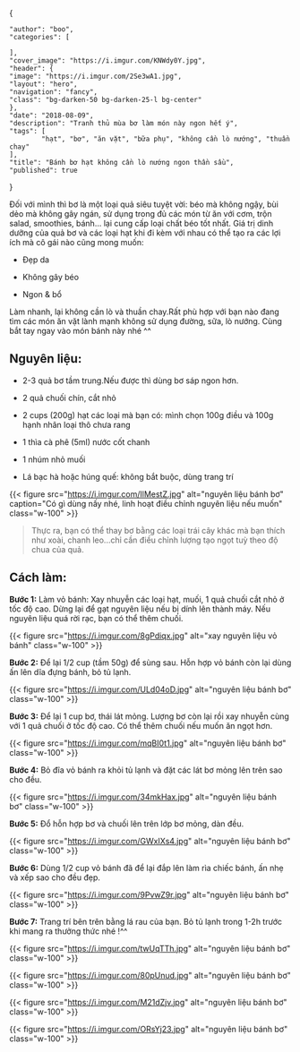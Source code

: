 
{
 
    "author": "boo",
    "categories": [

    ],
    "cover_image": "https://i.imgur.com/KNWdy0Y.jpg",
    "header": {
    "image": "https://i.imgur.com/2Se3wA1.jpg",
    "layout": "hero",
    "navigation": "fancy",
    "class": "bg-darken-50 bg-darken-25-l bg-center"
    },
    "date": "2018-08-09",
    "description": "Tranh thủ mùa bơ làm món này ngon hết ý",
    "tags": [
            "hạt", "bơ", "ăn vặt", "bữa phụ", "không cần lò nướng", "thuần chay"
    ],
    "title": "Bánh bơ hạt không cần lò nướng ngon thần sầu",
    "published": true
}

Đối với mình thì bơ là một loại quả siêu tuyệt vời: béo mà không ngậy, bùi dẻo mà không gây ngán, sử dụng trong đủ các món từ ăn với cơm, trộn salad, smoothies, bánh... lại cung cấp loại chất béo tốt nhất. Giá trị dinh dưỡng của quả bơ và các loại hạt khi đi kèm với nhau có thể tạo ra các lợi ích mà cô gái nào cũng mong muốn:

- Đẹp da

- Không gây béo

- Ngon & bổ 

Làm nhanh, lại không cần lò và thuần chay.Rất phù hợp với bạn nào đang tìm các món ăn vặt lành mạnh không sử dụng đường, sữa, lò nướng. Cùng bắt tay ngay vào món bánh này nhé ^^

## Nguyên liệu:

- 2-3 quả bơ tầm trung.Nếu được thì dùng bơ sáp ngon hơn.

- 2 quả chuối chín, cắt nhỏ

- 2 cups (200g) hạt các loại mà bạn có: mình chọn 100g điều và 100g hạnh nhân loại thô chưa rang

- 1 thìa cà phê (5ml) nước cốt chanh

- 1 nhúm nhỏ muối

- Lá bạc hà hoặc húng quế: không bắt buộc, dùng trang trí 

{{< figure src="https://i.imgur.com/IlMestZ.jpg" alt="nguyên liệu bánh bơ" caption="Có gì dùng nấy nhé, linh hoạt điều chỉnh nguyên liệu nếu muốn" class="w-100" >}}

> Thực ra, bạn có thể thay bơ bằng các loại trái cây khác mà bạn thích như xoài, chanh leo...chỉ cần điều chỉnh lượng tạo ngọt tuỳ theo độ chua của quả.

## Cách làm: 

**Bước 1:** Làm vỏ bánh: Xay nhuyễn các loại hạt, muối, 1 quả chuối cắt nhỏ ở tốc độ cao. Dừng lại để gạt nguyên liệu nếu bị dính lên thành máy. Nếu nguyên liệu quá rời rạc, bạn có thể thêm chuối.

{{< figure src="https://i.imgur.com/8gPdiqx.jpg" alt="xay nguyên liệu vỏ bánh" class="w-100" >}}

**Bước 2:** Để lại 1/2 cup (tầm 50g) để sùng sau. Hỗn hợp vỏ bánh còn lại dùng ấn lên dĩa đựng bánh, bỏ tủ lạnh.

{{< figure src="https://i.imgur.com/ULd04oD.jpg" alt="nguyên liệu bánh bơ" class="w-100" >}}

**Bước 3:** Để lại 1 cup bơ, thái lát mỏng. Lượng bơ còn lại rồi xay nhuyễn cùng với 1 quả chuối ở tốc độ cao. Có thể thêm chuối nếu muốn ăn ngọt hơn.

{{< figure src="https://i.imgur.com/mqBI0t1.jpg" alt="nguyên liệu bánh bơ" class="w-100" >}}

**Bước 4:** Bỏ đĩa vỏ bánh ra khỏi tủ lạnh và đặt các lát bơ mỏng lên trên sao cho đều.

{{< figure src="https://i.imgur.com/34mkHax.jpg" alt="nguyên liệu bánh bơ" class="w-100" >}}

**Bước 5:** Đổ hỗn hợp bơ và chuối lên trên lớp bơ mỏng, dàn đều. 

{{< figure src="https://i.imgur.com/GWxIXs4.jpg" alt="nguyên liệu bánh bơ" class="w-100" >}}

**Bước 6:** Dùng 1/2 cup vỏ bánh đã để lại đắp lên làm rìa chiếc bánh, ấn nhẹ và xếp sao cho đều đẹp.

{{< figure src="https://i.imgur.com/9PvwZ9r.jpg" alt="nguyên liệu bánh bơ" class="w-100" >}}

**Bước 7:** Trang trí bên trên bằng lá rau của bạn. Bỏ tủ lạnh trong 1-2h trước khi mang ra thưởng thức nhé !^^

{{< figure src="https://i.imgur.com/twUqTTh.jpg" alt="nguyên liệu bánh bơ" class="w-100" >}}


{{< figure src="https://i.imgur.com/80pUnud.jpg" alt="nguyên liệu bánh bơ" class="w-100" >}}


{{< figure src="https://i.imgur.com/M21dZjv.jpg" alt="nguyên liệu bánh bơ" class="w-100" >}}


{{< figure src="https://i.imgur.com/ORsYj23.jpg" alt="nguyên liệu bánh bơ" class="w-100" >}}



